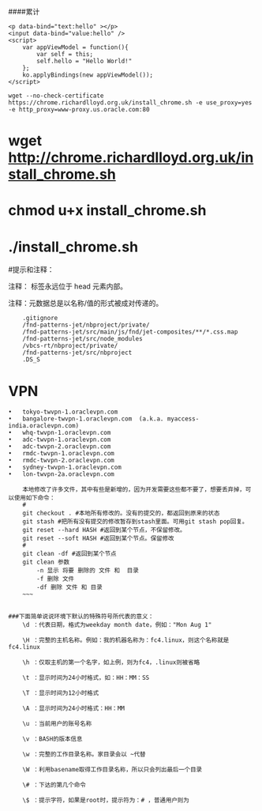 ####累计
~~~
<p data-bind="text:hello" ></p> 
<input data-bind="value:hello" />
<script>
    var appViewModel = function(){
        var self = this;
        self.hello = "Hello World!"
    };
    ko.applyBindings(new appViewModel());
</script>

wget --no-check-certificate https://chrome.richardlloyd.org.uk/install_chrome.sh -e use_proxy=yes -e http_proxy=www-proxy.us.oracle.com:80
~~~

# wget http://chrome.richardlloyd.org.uk/install_chrome.sh
# chmod u+x install_chrome.sh
# ./install_chrome.sh



#提示和注释：

注释：<meta> 标签永远位于 head 元素内部。

注释：元数据总是以名称/值的形式被成对传递的。

~~~
	.gitignore
	/fnd-patterns-jet/nbproject/private/
	/fnd-patterns-jet/src/main/js/fnd/jet-composites/**/*.css.map
	/fnd-patterns-jet/src/node_modules
	/vbcs-rt/nbproject/private/
	/fnd-patterns-jet/src/nbproject
	.DS_S
~~~
#	VPN
	•	tokyo-twvpn-1.oraclevpn.com
	•	bangalore-twvpn-1.oraclevpn.com  (a.k.a. myaccess-india.oraclevpn.com)
	•	whq-twvpn-1.oraclevpn.com    
	•	adc-twvpn-1.oraclevpn.com    
	•	adc-twvpn-2.oraclevpn.com    
	•	rmdc-twvpn-1.oraclevpn.com    
	•	rmdc-twvpn-2.oraclevpn.com    
	•	sydney-twvpn-1.oraclevpn.com
	•	lon-twvpn-2a.oraclevpn.com

~~~
	本地修改了许多文件，其中有些是新增的，因为开发需要这些都不要了，想要丢弃掉，可以使用如下命令：
	#
	git checkout . #本地所有修改的。没有的提交的，都返回到原来的状态
	git stash #把所有没有提交的修改暂存到stash里面。可用git stash pop回复。
	git reset --hard HASH #返回到某个节点，不保留修改。
	git reset --soft HASH #返回到某个节点。保留修改
	#
	git clean -df #返回到某个节点
	git clean 参数
	    -n 显示 将要 删除的 文件 和  目录
	    -f 删除 文件
	    -df 删除 文件 和 目录
	~~~


###下面简单说说环境下默认的特殊符号所代表的意义：
	\d ：代表日期，格式为weekday month date，例如："Mon Aug 1"

	\H ：完整的主机名称。例如：我的机器名称为：fc4.linux，则这个名称就是fc4.linux

	\h ：仅取主机的第一个名字，如上例，则为fc4，.linux则被省略

	\t ：显示时间为24小时格式，如：HH：MM：SS

	\T ：显示时间为12小时格式

	\A ：显示时间为24小时格式：HH：MM

	\u ：当前用户的账号名称

	\v ：BASH的版本信息

	\w ：完整的工作目录名称。家目录会以 ~代替

	\W ：利用basename取得工作目录名称，所以只会列出最后一个目录

	\# ：下达的第几个命令

	\$ ：提示字符，如果是root时，提示符为：# ，普通用户则为


